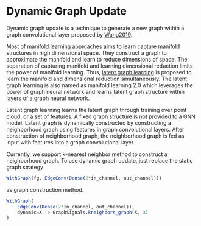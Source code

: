 # Dynamic Graph Update

Dynamic graph update is a technique to generate a new graph within a graph convolutional layer proposed by [Wang2019](@cite).

Most of manifold learning approaches aims to learn capture manifold structures in high dimensional space. They construct a graph to approximate the manifold and learn to reduce dimensions of space. The separation of capturing manifold and learning dimensional reduction limits the power of manifold learning. Thus, [latent graph learning](https://towardsdatascience.com/manifold-learning-2-99a25eeb677d) is proposed to learn the manifold and dimensional reduction simultaneously. The latent graph learning is also named as manifold learning 2.0 which leverages the power of graph neural network and learns latent graph structure within layers of a graph neural network.

Latent graph learning learns the latent graph through training over point cloud, or a set of features. A fixed graph structure is not provided to a GNN model. Latent graph is dynamically constructed by constructing a neighborhood graph using features in graph convolutional layers. After construction of neighborhood graph, the neighborhood graph is fed as input with features into a graph convolutional layer.

Currently, we support k-nearest neighbor method to construct a neighborhood graph. To use dynamic graph update, just replace the static graph strategy

```julia
WithGraph(fg, EdgeConv(Dense(2*in_channel, out_channel)))
```

as graph construction method.

```julia
WithGraph(
    EdgeConv(Dense(2*in_channel, out_channel)),
    dynamic=X -> GraphSignals.kneighbors_graph(X, 3)
)
```
